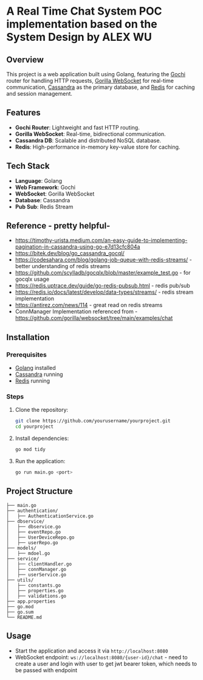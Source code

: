 # A Real Time Chat System POC implementation based on the System Design by ALEX WU

## Overview
This project is a web application built using Golang, featuring the [Gochi](https://github.com/go-chi/chi) router for handling HTTP requests, [Gorilla WebSocket](https://github.com/gorilla/websocket) for real-time communication, [Cassandra](https://cassandra.apache.org/) as the primary database, and [Redis](https://redis.io/) for caching and session management.

## Features
- **Gochi Router**: Lightweight and fast HTTP routing.
- **Gorilla WebSocket**: Real-time, bidirectional communication.
- **Cassandra DB**: Scalable and distributed NoSQL database.
- **Redis**: High-performance in-memory key-value store for caching.

## Tech Stack
- **Language**: Golang
- **Web Framework**: Gochi
- **WebSocket**: Gorilla WebSocket
- **Database**: Cassandra
- **Pub Sub**: Redis Stream

## Reference - pretty helpful- 
- https://timothy-urista.medium.com/an-easy-guide-to-implementing-pagination-in-cassandra-using-go-e7d13cfc804a
- https://bitek.dev/blog/go_cassandra_gocql/
- https://codesahara.com/blog/golang-job-queue-with-redis-streams/ - better understanding of redis streams
- https://github.com/scylladb/gocqlx/blob/master/example_test.go - for gocqlx usage
- https://redis.uptrace.dev/guide/go-redis-pubsub.html - redis pub/sub 
- https://redis.io/docs/latest/develop/data-types/streams/ - redis stream implementation
- https://antirez.com/news/114 - great read on redis streams
- ConnManager Implementation referenced from - https://github.com/gorilla/websocket/tree/main/examples/chat

## Installation

### Prerequisites
- [Golang](https://go.dev/dl/) installed
- [Cassandra](https://cassandra.apache.org/download/) running
- [Redis](https://redis.io/download/) running

### Steps
1. Clone the repository:
   ```sh
   git clone https://github.com/yourusername/yourproject.git
   cd yourproject
   ```
2. Install dependencies:
   ```sh
   go mod tidy
   ```

3. Run the application:
   ```sh
   go run main.go <port>
   ```

## Project Structure
```
├── main.go
├── authentication/
│   ├── AuthenticationService.go
├── dbservice/
│   ├── dbservice.go
│   ├── eventRepo.go
│   ├── UserDeviceRepo.go
│   ├── userRepo.go
├── models/
│   ├── mdoel.go
├── service/
│   ├── clientHandler.go
│   ├── connManager.go
│   ├── userService.go
├── utils/
│   ├── constants.go
│   ├── properties.go
│   ├── validations.go
├── app.properties
├── go.mod
├── go.sum
└── README.md
```

## Usage
- Start the application and access it via `http://localhost:8080`
- WebSocket endpoint: `ws://localhost:8080/{user-id}/chat` - need to create a user and login with user to get jwt bearer token, which needs to be passed with endpoint



